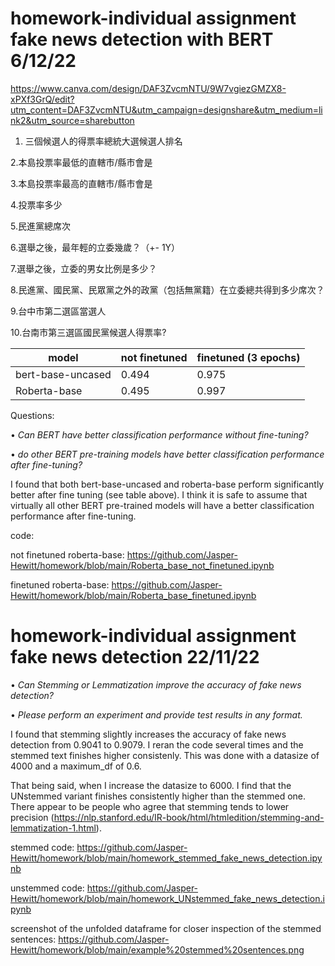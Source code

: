 # homework-individual assignment fake news detection with BERT 6/12/22

https://www.canva.com/design/DAF3ZvcmNTU/9W7vgiezGMZX8-xPXf3GrQ/edit?utm_content=DAF3ZvcmNTU&utm_campaign=designshare&utm_medium=link2&utm_source=sharebutton


1. 三個候選人的得票率總統大選候選人排名

2.本島投票率最低的直轄市/縣市會是

3.本島投票率最高的直轄市/縣市會是

4.投票率多少

5.民進黨總席次

6.選舉之後，最年輕的立委幾歲？（+- 1Y）

7.選舉之後，立委的男女比例是多少？

8.民進黨、國民黨、民眾黨之外的政黨（包括無黨籍）在立委總共得到多少席次？

9.台中市第二選區當選人

10.台南市第三選區國民黨候選人得票率? 



| model |  not finetuned   |finetuned (3 epochs) | 
|  ---- |  ----  | ----  |
bert-base-uncased |  0.494 | 0.975 |
Roberta-base |  0.495 | 0.997 |

Questions: 

  • _Can BERT have better classification performance without fine-tuning?_
  
  • _do other BERT pre-training models have better classification performance after fine-tuning?_
  
I found that both bert-base-uncased and roberta-base perform significantly better after fine tuning (see table above). I think it is safe to assume that virtually all other BERT pre-trained models will have a better classification performance after fine-tuning.

code:

not finetuned roberta-base: https://github.com/Jasper-Hewitt/homework/blob/main/Roberta_base_not_finetuned.ipynb

finetuned roberta-base: https://github.com/Jasper-Hewitt/homework/blob/main/Roberta_base_finetuned.ipynb





# homework-individual assignment fake news detection 22/11/22

  • _Can Stemming or Lemmatization improve the accuracy of fake news detection?_
  
  • _Please perform an experiment and provide test results in any format._

I found that stemming slightly increases the accuracy of fake news detection from 0.9041 to 0.9079. I reran the code several times and the stemmed text finishes higher consistenly. This was done with a datasize of 4000 and a maximum_df of 0.6. 

That being said, when I increase the datasize to 6000. I find that the UNstemmed variant finishes consistently higher than the stemmed one. There appear to
be people who agree that stemming tends to lower precision (https://nlp.stanford.edu/IR-book/html/htmledition/stemming-and-lemmatization-1.html).

stemmed code: https://github.com/Jasper-Hewitt/homework/blob/main/homework_stemmed_fake_news_detection.ipynb 

unstemmed code: https://github.com/Jasper-Hewitt/homework/blob/main/homework_UNstemmed_fake_news_detection.ipynb

screenshot of the unfolded dataframe for closer inspection of the stemmed sentences: https://github.com/Jasper-Hewitt/homework/blob/main/example%20stemmed%20sentences.png





